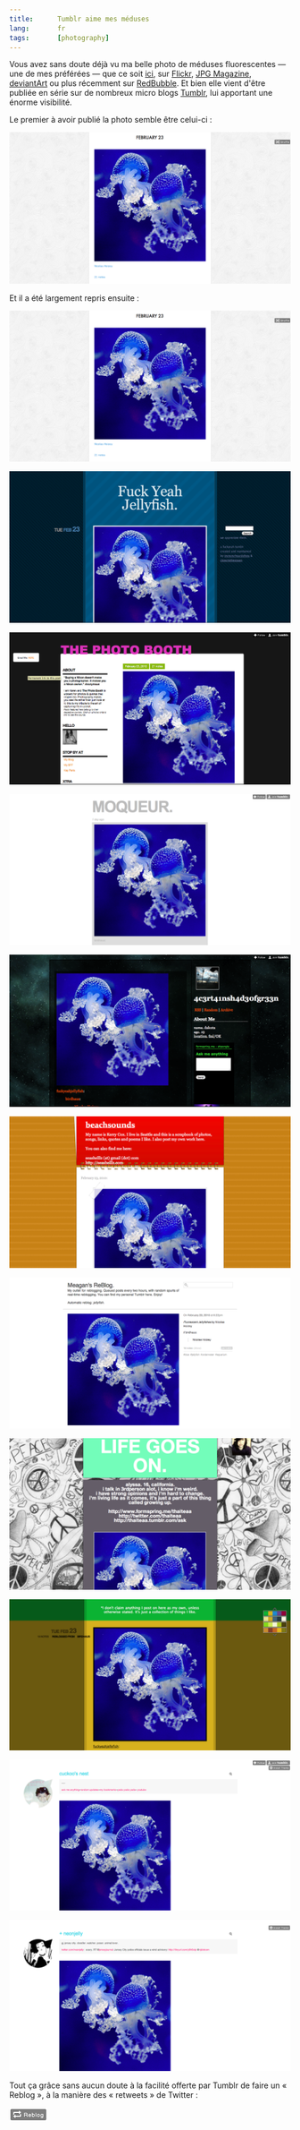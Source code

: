 ```yaml
---
title:      Tumblr aime mes méduses
lang:       fr
tags:       [photography]
---
```


Vous avez sans doute déjà vu ma belle photo de méduses fluorescentes — une de mes préférées — que ce soit [ici](/2008/07/meduses-fluorescentes.html), sur [Flickr](https://www.flickr.com/photos/nicolas-hoizey/2632478734/), [JPG Magazine](http://www.jpgmag.com/photos/809995), [deviantArt](http://nhoizey.deviantart.com/art/Fluorescent-Jellyfish-90477061) ou plus récemment sur [RedBubble](http://www.redbubble.com/people/nhoizey/art/4542942-3-fluorescent-jellyfishes). Et bien elle vient d'être publiée en série sur de nombreux micro blogs [Tumblr](http://www.tumblr.com/), lui apportant une énorme visibilité.

Le premier à avoir publié la photo semble être celui-ci :

![](meduses-tumblr-2.png "[birdhaus.tumblr.com](http://birdhaus.tumblr.com/post/407643793/nicolas-hoizey)")

Et il a été largement repris ensuite :

![](meduses-tumblr-2.png "[frostybear.tumblr.com](http://frostybear.tumblr.com/post/407748576/fuckyeahjellyfish-birdhaus-nicolas-hoizey)")



![](meduses-tumblr-3.png "[fuckyeahjellyfish.tumblr.com](http://fuckyeahjellyfish.tumblr.com/post/407648432/birdhaus-nicolas-hoizey)")



![](meduses-tumblr-4.png "[karencilla.tumblr.com](http://karencilla.tumblr.com/post/407665077/isnt-gods-creation-amazing-birdhaus-nicolas)")



![](meduses-tumblr-5.png "[moqueur.tumblr.com](http://moqueur.tumblr.com/post/407674522/birdhaus-nicolas-hoizey)")



![](meduses-tumblr-6.png "[acertainshadeofgreen.tumblr.com](http://acertainshadeofgreen.tumblr.com/post/407687092/fuckyeahjellyfish-birdhaus-nicolas-hoizey)")



![](meduses-tumblr-7.png "[seashelllz.tumblr.com](http://seashelllz.tumblr.com/post/407754310/fuckyeahjellyfish-birdhaus-nicolas-hoizey)")



![](meduses-tumblr-8.png "[meagannnn-reblog.tumblr.com](http://meagannnn-reblog.tumblr.com/post/407784792)")



![](meduses-tumblr-9.png "[thaiteaa.tumblr.com](http://thaiteaa.tumblr.com/post/407819743/fuckyeahjellyfish-birdhaus-nicolas-hoizey)")



![](meduses-tumblr-10.png "[strangestofinventions.tumblr.com](http://strangestofinventions.tumblr.com/post/408117688/fuckyeahjellyfish-birdhaus-nicolas-hoizey)")



![](meduses-tumblr-11.png "[vinitha.tumblr.com](http://vinitha.tumblr.com/post/408123360/fuckyeahjellyfish-birdhaus-nicolas-hoizey)")



![](meduses-tumblr-12.png "[blog.neonjelly.net](http://blog.neonjelly.net/post/407851083/fuckyeahjellyfish-birdhaus-nicolas-hoizey)")

Tout ça grâce sans aucun doute à la facilité offerte par Tumblr de faire un « Reblog », à la manière des « retweets » de Twitter :

![](tumblr-reblog.png)

